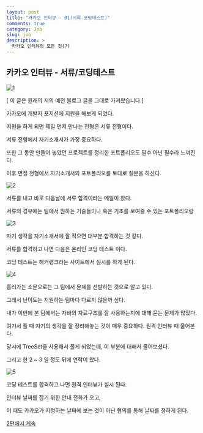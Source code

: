 ```yaml
---
layout: post
title: "카카오 인터뷰 - 01(서류-코딩테스트)"
comments: true
category: Job
slug: job
description: >
  카카오 인터뷰의 모든 것(?)
---
```


## 카카오 인터뷰 - 서류/코딩테스트

![1](https://user-images.githubusercontent.com/22094017/71952875-ab746e80-3223-11ea-825e-4b80680e4485.png)

[ 이 글은 원래의 저의 예전 블로그 글을 그대로 가져왔습니다.]

카카오에 개발자 포지션에 지원을 해보게 되었다.

지원을 하게 되면 제일 먼저 만나는 전형은 서류 전형이다.

서류 전형에서 자기소개서가 가장 중요하다. 

또한 그 동안 만들어 놓았던 프로젝트를 정리한 포트폴리오도 필수 아닌 필수라 느껴진다.

이후 면접 전형에서 자기소개서와 포트폴리오를 토대로 질문을 하신다.

![2](https://user-images.githubusercontent.com/22094017/71952876-ac0d0500-3223-11ea-9dc5-f33d9b6ba5f7.png)

서류를 내고 바로 다음날에 서류 합격이라는 메일이 왔다.

서류의 경우에는 팀에서 원하는 기술들이나 혹은 기초를 보여줄 수 있는 포트폴리오랑

![3](https://user-images.githubusercontent.com/22094017/71952877-ac0d0500-3223-11ea-902b-02063668c73e.png)

자기 생각을 자기소개서에 잘 적으면 대부분 합격하는 것 같다. 

서류를 합격하고 나면 다음은 온라인 코딩 테스트 이다.

코딩 테스트는 해커랭크라는 사이트에서 실시를 하게 된다.

![4](https://user-images.githubusercontent.com/22094017/71952879-aca59b80-3223-11ea-8b63-3a1055692601.png)

흘러가는 소문으로는 그 팀에서 문제를 선발하는 것으로 알고 있다.

그래서 난이도는 지원하는 팀마다 다르지 않을까 싶다.

내가 이번에 본 팀에서는 자바의 자료구조를 잘 사용하는지에 대해 묻는 문제가 많았다.

여기서 풀 때 자기의 생각을 잘 정리해놓는 것이 매우 중요하다. 원격 인터뷰 때 물어본다.

당시에 TreeSet을 사용해서 풀게 되었는데, 이 부분에 대해서 물어보셨다.

그리고 한 2 ~ 3 일 정도 뒤에 연락이 왔다.

![5](https://user-images.githubusercontent.com/22094017/71952880-aca59b80-3223-11ea-9cb8-0f1fa32880e4.png)

코딩 테스트를 합격하고 나면 원격 인터뷰가 실시 된다.

인터뷰 날짜를 잡기 위한 안내 전화가 오고,

이 때도 카카오가 지정하는 날짜에 보는 것이 아닌 협의를 통해 날짜를 정하게 된다. 

[2편에서 계속](https://g-onl.github.io/job/2020/01/08/kakao-interview-02)
<!--stackedit_data:
eyJoaXN0b3J5IjpbLTI0MTYyOTM2NV19
-->
